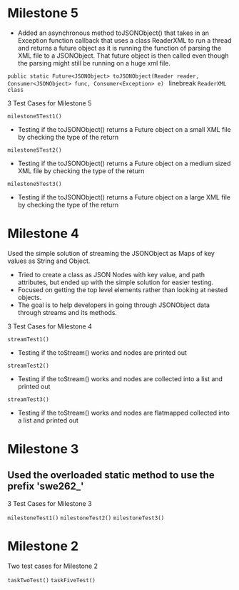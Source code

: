 # Milestone 5

- Added an asynchronous method toJSONObject() that takes in an Exception function callback that uses a class ReaderXML to run a thread and returns a future object as it is running the function of parsing the XML file to a JSONObject. That future object is then called even though the parsing might still be running on a huge xml file.

```public static Future<JSONObject> toJSONObject(Reader reader, Consumer<JSONObject> func, Consumer<Exception> e) ```
linebreak
```ReaderXML class```

3 Test Cases for Milestone 5

```milestone5Test1()```
- Testing if the toJSONObject() returns a Future<JSONObject> object on a small XML file by checking the type of the return  

```milestone5Test2()```
- Testing if the toJSONObject() returns a Future<JSONObject> object on a medium sized XML file by checking the type of the return  

```milestone5Test3()```
- Testing if the toJSONObject() returns a Future<JSONObject> object on a large XML file by checking the type of the return  





# Milestone 4

Used the simple solution of streaming the JSONObject as Maps of key values as String and Object.
  - Tried to create a class as JSON Nodes with key value, and path attributes, but ended up with the simple solution for easier testing.
  - Focused on getting the top level elements rather than looking at nested objects.
  - The goal is to help developers in going through JSONObject data through streams and its methods.

3 Test Cases for Milestone 4

```streamTest1()```
- Testing if the toStream() works and nodes are printed out 

```streamTest2()```
- Testing if the toStream() works and nodes are collected into a list and printed out

```streamTest3()```
- Testing if the toStream() works and nodes are flatmapped collected into a list and printed out








# Milestone 3

## Used the overloaded static method to use the prefix 'swe262_'

3 Test Cases for Milestone 3

```milestoneTest1()```
```milestoneTest2()```
```milestoneTest3()```






# Milestone 2



Two test cases for Milestone 2

```taskTwoTest()```
```taskFiveTest()```
